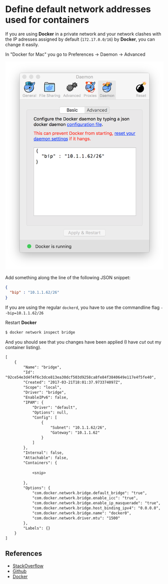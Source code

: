 # Define default network addresses used for containers

If you are using **Docker** in a private network and your network clashes with the IP adresses assigned by default (`172.17.0.0/16`) by **Docker**, you can change it easily.

In "Docker for Mac" you go to Preferences -> Daemon -> Advanced

![docker for mac network settings](docker4mac-network.png)

Add something along the line of the following JSON snippet:

```json
{
  "bip" : "10.1.1.62/26"
}
```

If you are using the regular `dockerd`, you have to use the commandline flag `--bip=10.1.1.62/26`

Restart **Docker**

```bash
$ docker network inspect bridge
```

And you should see that you changes have been applied (I have _cut_ out my container listing).

```
[
    {
        "Name": "bridge",
        "Id": "92ce54e3d4f4f6c3dce813ea30dcf503d9258ca8fe84f3840649e117e4f5fe40",
        "Created": "2017-03-21T18:01:37.973374097Z",
        "Scope": "local",
        "Driver": "bridge",
        "EnableIPv6": false,
        "IPAM": {
            "Driver": "default",
            "Options": null,
            "Config": [
                {
                    "Subnet": "10.1.1.62/26",
                    "Gateway": "10.1.1.62"
                }
            ]
        },
        "Internal": false,
        "Attachable": false,
        "Containers": {

            <snip>

        },
        "Options": {
            "com.docker.network.bridge.default_bridge": "true",
            "com.docker.network.bridge.enable_icc": "true",
            "com.docker.network.bridge.enable_ip_masquerade": "true",
            "com.docker.network.bridge.host_binding_ipv4": "0.0.0.0",
            "com.docker.network.bridge.name": "docker0",
            "com.docker.network.driver.mtu": "1500"
        },
        "Labels": {}
    }
]
```

## References

- [StackOverflow](https://stackoverflow.com/questions/27344282/how-can-i-change-the-default-assigned-ip-address-for-docker-containers)
- [Github](https://github.com/docker/docker/issues/3812)
- [Docker](https://docs.docker.com/engine/userguide/networking/work-with-networks/)
